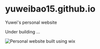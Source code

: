 # yuweibao15.github.io
Yuwei's personal website

Under building ...

![Personal website built using wix](https://yuweibao15.wixsite.com/mysite)
